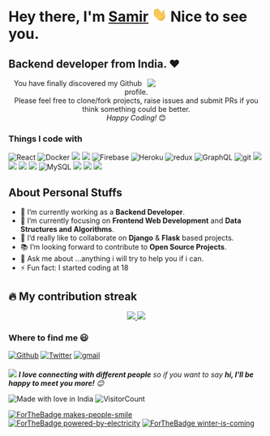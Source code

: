 <h1>Hey there, I'm <a  href="https://github.com/samir321-pixel">Samir</a> <img  src="https://raw.githubusercontent.com/ABSphreak/ABSphreak/master/gifs/Hi.gif" width="30px"> Nice to see you.</h1>

<h2>Backend developer from India. ❤️ </h2>
<img align='right' src="https://media.giphy.com/media/M9gbBd9nbDrOTu1Mqx/giphy.gif" width="230">
<div align="center">
You have finally discovered my Github profile. <br>
Please feel free to clone/fork projects, raise issues and submit PRs if you think something could be better. <br>
<i>Happy Coding!</i> 😊
</div>
<h3>Things I code with</h3>
<p>
  <img alt="React" src="https://img.shields.io/badge/React-3776AB?style=for-the-badge&logo=react&logoColor=white" />
  <img alt="Docker" src="https://img.shields.io/badge/Docker-F7DF1E?style=for-the-badge&logo=docker&logoColor=black" />
    <img src="https://img.shields.io/badge/Bootstrap-563D7C?style=for-the-badge&logo=bootstrap&logoColor=white"/>
    <img src="https://img.shields.io/badge/JavaScript-F7DF1E?style=for-the-badge&logo=javascript&logoColor=black"/>
         <img alt="Firebase" src="https://img.shields.io/badge/Firebase-0081CB?&style=for-the-badge&logo=firebase&logoColor=white" />
  <img alt="Heroku" src="https://img.shields.io/badge/Heroku-092E20?style=for-the-badge&logo=heroku&logoColor=white" />
  <img alt="redux" src="https://img.shields.io/badge/Redux-FF4500?style=for-the-badge&logo=redux&logoColor=white" />
  <img alt="GraphQL" src="https://img.shields.io/badge/GraphQL-FF4500?style=for-the-badge&logo=graphql&logoColor=white" />
  <img alt="git" src="https://img.shields.io/badge/Git-000000?style=for-the-badge&logo=git&logoColor=white" />
    <img src="https://img.shields.io/badge/HTML-FF4500?style=for-the-badge&logo=html5&logoColor=white"/>
           <img src="https://img.shields.io/badge/postgres-0B96B2?style=for-the-badge&logo=postgresql&logoColor=white"/>
              <img src="https://img.shields.io/badge/Django-092E20?style=for-the-badge&logo=django&logoColor=white"/>
  <img src="https://img.shields.io/badge/Python-3776AB?style=for-the-badge&logo=python&logoColor=white"/>
     <img alt="MySQL" src="https://img.shields.io/badge/MySQL-0B96B2?style=for-the-badge&logo=postgresql&logoColor=white" />
    <img src="https://img.shields.io/badge/Flask-000000?style=for-the-badge&logo=flask&logoColor=white"/>
       <img src="https://img.shields.io/badge/CSS-0081CB?&style=for-the-badge&logo=css3&logoColor=white"/>
  <img src="https://img.shields.io/badge/SQLite-07405E?style=for-the-badge&logo=sqlite&logoColor=white"/>
      </p>

## About Personal Stuffs
- 🔭 I’m currently working as a **Backend Developer**. 
- 🌱 I’m currently focusing on **Frontend Web Development** and **Data Structures and Algorithms**.
- 👯 I’d really like to collaborate on **Django** & **Flask** based projects.
- 📚 I’m looking forward to contribute to **Open Source Projects**.
- 💬 Ask me about ...anything i will try to help you if i can.
- ⚡ Fun fact: I started coding at 18


## 🔥 My contribution streak

<p align="center">
  <a href="https://github.com/samir321-pixel/github-readme-streak-stats">
    <img src="https://github-readme-streak-stats.herokuapp.com/?user=samir321-pixel&theme=radical&hide_border=true&background=0D1117&stroke=0000"/>
        <img src="https://github-readme-stats.vercel.app/api?username=samir321-pixel&theme=radical&show_icons=true"/>
  </a>
</p>


<h3>Where to find me 😃 </h3>
<p><a href="https://github.com/samir321-pixel" target="_blank"><img alt="Github" src="https://img.shields.io/badge/GitHub-%2312100E.svg?&style=for-the-badge&logo=Github&logoColor=white" /></a> <a href="https://twitter.com/Samir_Saitwal" target="_blank"><img alt="Twitter" src="https://img.shields.io/badge/twitter-%231DA1F2.svg?&style=for-the-badge&logo=twitter&logoColor=white" /></a> 
  <a href="mailto:saitwalsamir@gmail.com/?hl=en" target="_blank">
<img src=https://img.shields.io/badge/gmail-%23000000.svg?&style=for-the-badge&logo=gmail&logoColor=red alt=gmail style="margin-bottom: 5px;" />
</a> 
</p>

<img src="https://media.giphy.com/media/LnQjpWaON8nhr21vNW/giphy.gif" width="60"> <em><b>I love connecting with different people</b> so if you want to say <b>hi, I'll be happy to meet you more!</b> 😊</em>

![Made with love in India](https://madewithlove.now.sh/in?heart=true&template=for-the-badge)
![VisitorCount](https://profile-counter.glitch.me/VedantKhairnar/count.svg)


[![ForTheBadge makes-people-smile](http://ForTheBadge.com/images/badges/makes-people-smile.svg)](http://ForTheBadge.com)
[![ForTheBadge powered-by-electricity](http://ForTheBadge.com/images/badges/powered-by-electricity.svg)](http://ForTheBadge.com)
[![ForTheBadge winter-is-coming](http://ForTheBadge.com/images/badges/winter-is-coming.svg)](http://ForTheBadge.com)

